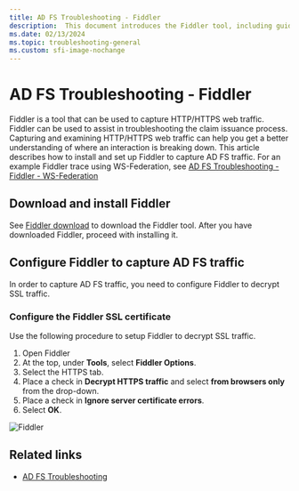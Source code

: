 ```yaml
---
title: AD FS Troubleshooting - Fiddler
description:  This document introduces the Fiddler tool, including guidance on installing and configuring Fiddler to troubleshoot AD FS claims issues
ms.date: 02/13/2024
ms.topic: troubleshooting-general
ms.custom: sfi-image-nochange
---
```


# AD FS Troubleshooting - Fiddler

Fiddler is a tool that can be used to capture HTTP/HTTPS web traffic. Fiddler can be used to assist in troubleshooting the claim issuance process. Capturing and examining HTTP/HTTPS web traffic can help you get a better understanding of where an interaction is breaking down. This article describes how to install and set up Fiddler to capture AD FS traffic. For an example Fiddler trace using WS-Federation, see [AD FS Troubleshooting - Fiddler - WS-Federation](ad-fs-tshoot-fiddler-ws-fed.md)

## Download and install Fiddler

See [Fiddler download](https://www.telerik.com/download/fiddler) to download the Fiddler tool. After you have downloaded Fiddler, proceed with installing it.

## Configure Fiddler to capture AD FS traffic

In order to capture AD FS traffic, you need to configure Fiddler to decrypt SSL traffic.

### Configure the Fiddler SSL certificate

 Use the following procedure to setup Fiddler to decrypt SSL traffic.

1. Open Fiddler
1. At the top, under **Tools**, select **Fiddler Options**.
1. Select the HTTPS tab.
1. Place a check in **Decrypt HTTPS traffic** and select **from browsers only** from the drop-down.
1. Place a check in **Ignore server certificate errors**.
1. Select **OK**.

![Fiddler](media/ad-fs-tshoot-fiddler/fiddler1.png)

## Related links

- [AD FS Troubleshooting](ad-fs-tshoot-overview.md)
